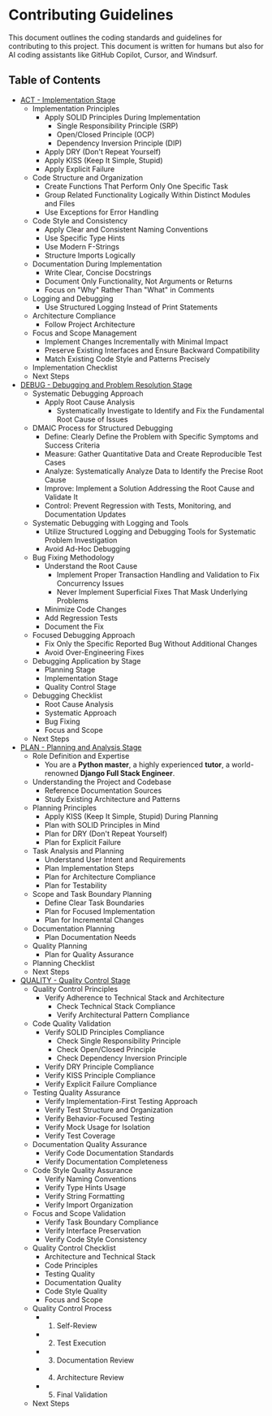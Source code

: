 # Contributing Guidelines

This document outlines the coding standards and guidelines for contributing to this project.
This document is written for humans but also for AI coding assistants like GitHub Copilot, Cursor, and Windsurf.

## Table of Contents
- [ACT - Implementation Stage](docs/contrib/ACT.md)
    - Implementation Principles
      - Apply SOLID Principles During Implementation
        - Single Responsibility Principle (SRP)
        - Open/Closed Principle (OCP)
        - Dependency Inversion Principle (DIP)
      - Apply DRY (Don't Repeat Yourself)
      - Apply KISS (Keep It Simple, Stupid)
      - Apply Explicit Failure
    - Code Structure and Organization
      - Create Functions That Perform Only One Specific Task
      - Group Related Functionality Logically Within Distinct Modules and Files
      - Use Exceptions for Error Handling
    - Code Style and Consistency
      - Apply Clear and Consistent Naming Conventions
      - Use Specific Type Hints
      - Use Modern F-Strings
      - Structure Imports Logically
    - Documentation During Implementation
      - Write Clear, Concise Docstrings
      - Document Only Functionality, Not Arguments or Returns
      - Focus on "Why" Rather Than "What" in Comments
    - Logging and Debugging
      - Use Structured Logging Instead of Print Statements
    - Architecture Compliance
      - Follow Project Architecture
    - Focus and Scope Management
      - Implement Changes Incrementally with Minimal Impact
      - Preserve Existing Interfaces and Ensure Backward Compatibility
      - Match Existing Code Style and Patterns Precisely
    - Implementation Checklist
    - Next Steps
- [DEBUG - Debugging and Problem Resolution Stage](docs/contrib/DEBUG.md)
    - Systematic Debugging Approach
      - Apply Root Cause Analysis
        - Systematically Investigate to Identify and Fix the Fundamental Root Cause of Issues
    - DMAIC Process for Structured Debugging
      - Define: Clearly Define the Problem with Specific Symptoms and Success Criteria
      - Measure: Gather Quantitative Data and Create Reproducible Test Cases
      - Analyze: Systematically Analyze Data to Identify the Precise Root Cause
      - Improve: Implement a Solution Addressing the Root Cause and Validate It
      - Control: Prevent Regression with Tests, Monitoring, and Documentation Updates
    - Systematic Debugging with Logging and Tools
      - Utilize Structured Logging and Debugging Tools for Systematic Problem Investigation
      - Avoid Ad-Hoc Debugging
    - Bug Fixing Methodology
      - Understand the Root Cause
        - Implement Proper Transaction Handling and Validation to Fix Concurrency Issues
        - Never Implement Superficial Fixes That Mask Underlying Problems
      - Minimize Code Changes
      - Add Regression Tests
      - Document the Fix
    - Focused Debugging Approach
      - Fix Only the Specific Reported Bug Without Additional Changes
      - Avoid Over-Engineering Fixes
    - Debugging Application by Stage
      - Planning Stage
      - Implementation Stage
      - Quality Control Stage
    - Debugging Checklist
      - Root Cause Analysis
      - Systematic Approach
      - Bug Fixing
      - Focus and Scope
    - Next Steps
- [PLAN - Planning and Analysis Stage](docs/contrib/PLAN.md)
    - Role Definition and Expertise
      - You are a **Python master**, a highly experienced **tutor**, a world-renowned **Django Full Stack Engineer**.
    - Understanding the Project and Codebase
      - Reference Documentation Sources
      - Study Existing Architecture and Patterns
    - Planning Principles
      - Apply KISS (Keep It Simple, Stupid) During Planning
      - Plan with SOLID Principles in Mind
      - Plan for DRY (Don't Repeat Yourself)
      - Plan for Explicit Failure
    - Task Analysis and Planning
      - Understand User Intent and Requirements
      - Plan Implementation Steps
      - Plan for Architecture Compliance
      - Plan for Testability
    - Scope and Task Boundary Planning
      - Define Clear Task Boundaries
      - Plan for Focused Implementation
      - Plan for Incremental Changes
    - Documentation Planning
      - Plan Documentation Needs
    - Quality Planning
      - Plan for Quality Assurance
    - Planning Checklist
    - Next Steps
- [QUALITY - Quality Control Stage](docs/contrib/QUALITY.md)
    - Quality Control Principles
      - Verify Adherence to Technical Stack and Architecture
        - Check Technical Stack Compliance
        - Verify Architectural Pattern Compliance
    - Code Quality Validation
      - Verify SOLID Principles Compliance
        - Check Single Responsibility Principle
        - Check Open/Closed Principle
        - Check Dependency Inversion Principle
      - Verify DRY Principle Compliance
      - Verify KISS Principle Compliance
      - Verify Explicit Failure Compliance
    - Testing Quality Assurance
      - Verify Implementation-First Testing Approach
      - Verify Test Structure and Organization
      - Verify Behavior-Focused Testing
      - Verify Mock Usage for Isolation
      - Verify Test Coverage
    - Documentation Quality Assurance
      - Verify Code Documentation Standards
      - Verify Documentation Completeness
    - Code Style Quality Assurance
      - Verify Naming Conventions
      - Verify Type Hints Usage
      - Verify String Formatting
      - Verify Import Organization
    - Focus and Scope Validation
      - Verify Task Boundary Compliance
      - Verify Interface Preservation
      - Verify Code Style Consistency
    - Quality Control Checklist
      - Architecture and Technical Stack
      - Code Principles
      - Testing Quality
      - Documentation Quality
      - Code Style Quality
      - Focus and Scope
    - Quality Control Process
      - 1. Self-Review
      - 2. Test Execution
      - 3. Documentation Review
      - 4. Architecture Review
      - 5. Final Validation
    - Next Steps

